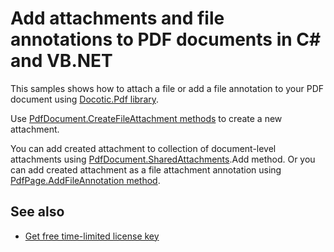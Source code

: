 # Add attachments and file annotations to PDF documents in C# and VB.NET
This samples shows how to attach a file or add a file annotation to your PDF document using [Docotic.Pdf library](https://bitmiracle.com/pdf-library/).

Use [PdfDocument.CreateFileAttachment methods](https://bitmiracle.com/pdf-library/api/pdfdocument-createfileattachment) to create a new attachment.

You can add created attachment to collection of document-level attachments using [PdfDocument.SharedAttachments](https://bitmiracle.com/pdf-library/api/pdfdocument-sharedattachments).Add method.
Or you can add created attachment as a file attachment annotation using [PdfPage.AddFileAnnotation method](https://bitmiracle.com/pdf-library/api/pdfpage-addfileannotation).

## See also
* [Get free time-limited license key](https://bitmiracle.com/pdf-library/download)